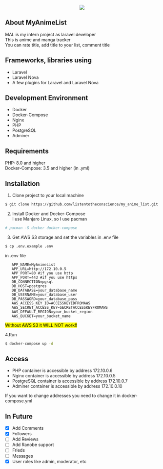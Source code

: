 <p align="center"><img src="https://i.postimg.cc/k5C4krXq/image.png" ></p>


## About MyAnimeList

MAL is my intern project as laravel developer \
This is anime and manga tracker \
You can rate title, add title to your list, comment title

## Frameworks, libraries using

- Laravel
- Laravel Nova
- A few plugins for Laravel and Laravel Nova

## Development Environment

- Docker
- Docker-Compose
- Nginx
- PHP
- PostgreSQL
- Adminer

## Requirements

PHP: 8.0 and higher \
Docker-Compose: 3.5 and higher (in .yml)

## Installation

1. Clone project to your local machine
```bash
$ git clone https://github.com/listentotheconscience/my_anime_list.git
```

2. Install Docker and Docker-Compose \
I use Manjaro Linux, so I use pacman
```bash
# pacman -S docker docker-compose
```

3. Get AWS S3 storage and set the variables in .env file
```bash
$ cp .env.example .env
```
in .env file
```dotenv
   APP_NAME=MyAnimeList
   APP_URL=http://172.10.0.5
   APP_PORT=80 #if you use http
   APP_PORT=443 #if you use https
   DB_CONNECTION=pgsql
   DB_HOST=postgres
   DB_DATABASE=your_database_name
   DB_USERNAME=your_database_user
   DB_PASSWORD=your_database_pass
   AWS_ACCESS_KEY_ID=ACCESSKEYIDFROMAWS
   AWS_SECRET_ACCESS_KEY=SECRETACCESSKEYFROMAWS
   AWS_DEFAULT_REGION=your_bucket_region
   AWS_BUCKET=your_bucket_name
```

<mark>Without AWS S3 it WILL NOT work!!</mark>

4.Run
```bash
$ docker-compose up -d
```

## Access

- PHP container is accessible by address 172.10.0.6
- Nginx container is accessible by address 172.10.0.5
- PostgreSQL container is accessible by address 172.10.0.7
- Adminer container is accessible by address 172.10.0.10

If you want to change addresses you need to change it in docker-compose.yml

## In Future
- [x] Add Comments
- [x] Followers
- [ ] Add Reviews
- [ ] Add Ranobe support
- [ ] Frieds
- [ ] Messages
- [x] User roles like admin, moderator, etc
